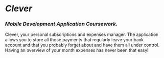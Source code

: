 # ***Clever***
### ***Mobile Development Application Coursework.***

Clever, your personal subscriptions and expenses manager. 
The application allows you to store all those payments that regularly leave your bank account and 
that you probably forget about and have them all under control. Having an overview of your 
month expenses has never been that easy!
